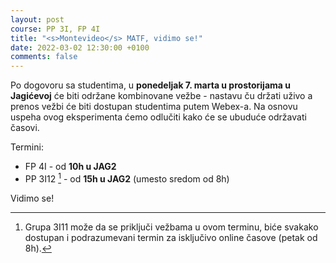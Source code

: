 ```yaml
---
layout: post
course: PP 3I, FP 4I
title: "<s>Montevideo</s> MATF, vidimo se!"
date: 2022-03-02 12:30:00 +0100
comments: false
---
```


Po dogovoru sa studentima, u **ponedeljak 7. marta u prostorijama u Jagićevoj** će biti održane kombinovane vežbe - nastavu ču držati uživo a prenos vežbi će biti dostupan studentima putem Webex-a. Na osnovu uspeha ovog eksperimenta ćemo odlučiti kako će se ubuduće održavati časovi.

Termini:
- FP 4I - od **10h u JAG2**
- PP 3I12 [^1] - od **15h u JAG2** (umesto sredom od 8h)

[^1]: Grupa 3I11 može da se priključi vežbama u ovom terminu, biće svakako dostupan i podrazumevani termin za isključivo online časove (petak od 8h).

Vidimo se!

